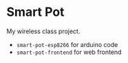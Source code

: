# Smart Pot
My wireless class project.

- `smart-pot-esp8266` for arduino code
- `smart-pot-frontend` for web frontend